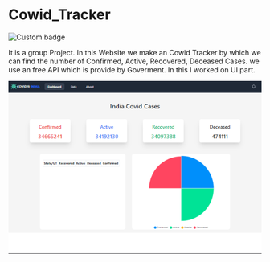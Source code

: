 # Cowid_Tracker

<img alt="Custom badge" src="https://img.shields.io/badge/By-Bhavesh-9cf">

It is a group Project. In this Website we make an Cowid Tracker by which we can find the number of Confirmed, Active, Recovered, Deceased Cases. we use an free API which is provide by Goverment. In this I worked on UI part.

<p align="center">
    <img alt="app" src="https://github.com/BhaveshKumar6/Cowid_Tracker/blob/main/cowid.PNG" width="600" />
</p>
